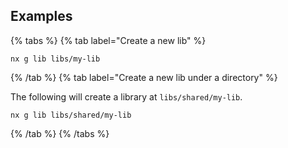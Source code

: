 ## Examples

{% tabs %}
{% tab label="Create a new lib" %}

```shell
nx g lib libs/my-lib
```

{% /tab %}
{% tab label="Create a new lib under a directory" %}

The following will create a library at `libs/shared/my-lib`.

```shell
nx g lib libs/shared/my-lib
```

{% /tab %}
{% /tabs %}
